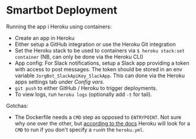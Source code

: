 # Smartbot Deployment

Running the app i Heroku using containers:

* Create an app in Heroku
* Either setup a GitHub integration or use the Heroku Git integration
* Set the Heroku stack to be used to containers via `$ heroku stack:set container` (NB, can only be done via the Heroku CLI)
* App config: For Slack notifications, setup a Slack app providing a token with access to post messages. The token should be stored in an env variable `JorgBot_SlackApiKey_SlackApp`. This can done via the Heroku apps settings tab under _Config vars_.
* `git push` to either GitHub / Heroku to trigger deployments.
* To view logs, run `heroku logs` (optionally add `-t` for tail).

Gotchas:
* The Dockerfile needs a `CMD` step as opposed to `ENTRYPOINT`. Not sure why one over the other, but [according to the docs](https://devcenter.heroku.com/articles/build-docker-images-heroku-yml#build-defining-your-build) Heroku will look for a `CMD` to run if you don't specify a `run`in the `heroku.yml`.
